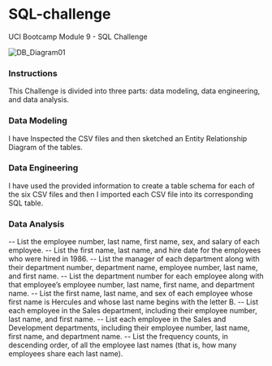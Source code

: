 # SQL-challenge
UCI Bootcamp Module 9 - SQL Challenge


![DB_Diagram01](https://github.com/Adykey79/sql-challenge/assets/149746353/58d3cdcb-7559-424a-869f-511643ced5cd)



### Instructions
This Challenge is divided into three parts: data modeling, data engineering, and data analysis.

### Data Modeling
I have Inspected the CSV files and then sketched an Entity Relationship Diagram of the tables. 

### Data Engineering
I have used the provided information to create a table schema for each of the six CSV files and then I imported each CSV file into its corresponding SQL table.

### Data Analysis
-- List the employee number, last name, first name, sex, and salary of each employee.
-- List the first name, last name, and hire date for the employees who were hired in 1986.
-- List the manager of each department along with their department number, department name, employee number, last name, and first name.
-- List the department number for each employee along with that employee’s employee number, last name, first name, and department name.
-- List the first name, last name, and sex of each employee whose first name is Hercules and whose last name begins with the letter B.
-- List each employee in the Sales department, including their employee number, last name, and first name.
-- List each employee in the Sales and Development departments, including their employee number, last name, first name, and department name.
-- List the frequency counts, in descending order, of all the employee last names (that is, how many employees share each last name).
